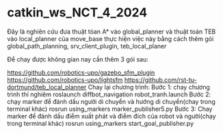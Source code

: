 # catkin_ws_NCT_4_2024
Đây là nghiên cứu đưa thuật tóan A* vào global_planner và thuật toán TEB vào local_planner của move_base
thực hiện việc này bằng cách thêm gói
global_path_planning, 
srv_client_plugin,
teb_local_planer


Để chay được không gian nay cần thêm 3 gói sau:

https://github.com/robotics-upo/gazebo_sfm_plugin
https://github.com/robotics-upo/lightsfm
https://github.com/rst-tu-dortmund/teb_local_planner
Chay lại chương trình:
Bước 1: chay chương trình thí nghiêm
roslaunch diffbot_navigation robot_tranh.launch 
Bước 2: chạy marker để đánh dấu người di chuyển và hướng di chuyển(chay trong terminal khác)
rosrun using_markers marker_publisher5.py
Bước 3: Chay marker để đánh dấu điểm xuất phát và điểm đích của robot và người(chạy trong terminal khác)
rosrun using_markers start_goal_publisher.py 
